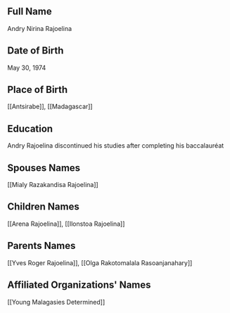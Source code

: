 ## Full Name
Andry Nirina Rajoelina

## Date of Birth
May 30, 1974

## Place of Birth
[[Antsirabe]], [[Madagascar]]

## Education
Andry Rajoelina discontinued his studies after completing his baccalauréat

## Spouses Names
[[Mialy Razakandisa Rajoelina]]

## Children Names
[[Arena Rajoelina]], [[Ilonstoa Rajoelina]]

## Parents Names
[[Yves Roger Rajoelina]], [[Olga Rakotomalala Rasoanjanahary]]

## Affiliated Organizations' Names
[[Young Malagasies Determined]]
